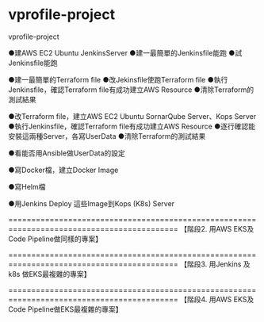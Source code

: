 # vprofile-project
vprofile-project

●建AWS EC2 Ubuntu JenkinsServer
●建一最簡單的Jenkinsfile能跑
●試Jenkinsfile能跑

●建一最簡單的Terraform file
●改Jekinsfile使跑Terraform file
●執行Jenkinsfile，確認Terraform file有成功建立AWS Resource
●清除Terraform的測試結果

●改Terraform file，建立AWS EC2 Ubuntu SornarQube Server、Kops Server
●執行Jenkinsfile，確認Terraform file有成功建立AWS Resource
●逐行確認能安裝這兩種Server，各寫UserData
●清除Terraform的測試結果

●看能否用Ansible做UserData的設定

●寫Docker檔，建立Docker Image

●寫Helm檔

●用Jenkins Deploy 這些Image到Kops (K8s) Server

===========================================================================================
【階段2. 用AWS EKS及 Code Pipeline做同樣的專案】



===========================================================================================
【階段3. 用Jenkins 及 k8s 做EKS最複雜的專案】

===========================================================================================
【階段4. 用AWS EKS及 Code Pipeline做EKS最複雜的專案】

